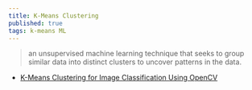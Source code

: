 ```yaml
---
title: K-Means Clustering
published: true
tags: k-means ML
---
```

> an unsupervised machine learning technique that seeks to group similar data into distinct clusters to uncover patterns in the data. 

- [K-Means Clustering for Image Classification Using OpenCV](https://machinelearningmastery.com/k-means-clustering-for-image-classification-using-opencv/)
